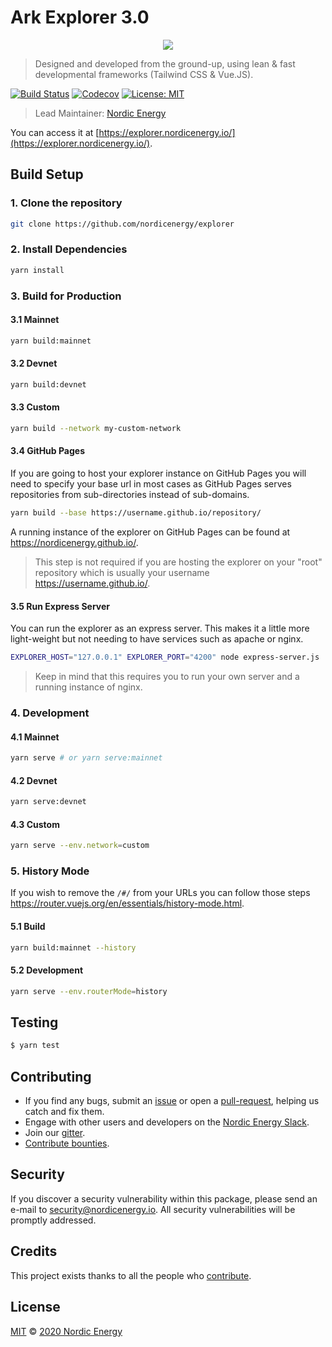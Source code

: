 # Ark Explorer 3.0

<p align="center">
    <img src="/NordicEnergyExplorer.png" />
</p>

> Designed and developed from the ground-up, using lean & fast developmental frameworks (Tailwind CSS & Vue.JS).

[![Build Status](https://badgen.now.sh/github/status/nordicenergy/Explorer/develop)](https://github.com/nordicenergy/explorer/actions?query=branch%3Adevelop)
[![Codecov](https://badgen.now.sh/codecov/c/github/nordicenergy/explorer)](https://codecov.io/gh/nordicenergy/explorer)
[![License: MIT](https://badgen.now.sh/badge/license/MIT/green)](https://opensource.org/licenses/MIT)

> Lead Maintainer: [Nordic Energy](https://github.com/nordicenergy)

You can access it at [https://explorer.nordicenergy.io/](https://explorer.nordicenergy.io/).

## Build Setup

### 1. Clone the repository

```bash
git clone https://github.com/nordicenergy/explorer
```

### 2. Install Dependencies

```bash
yarn install
```

### 3. Build for Production

#### 3.1 Mainnet

```bash
yarn build:mainnet
```

#### 3.2 Devnet

```bash
yarn build:devnet
```

#### 3.3 Custom

```bash
yarn build --network my-custom-network
```

#### 3.4 GitHub Pages

If you are going to host your explorer instance on GitHub Pages you will need to specify your base url in most cases as GitHub Pages serves repositories from sub-directories instead of sub-domains.

```bash
yarn build --base https://username.github.io/repository/
```

A running instance of the explorer on GitHub Pages can be found at https://nordicenergy.github.io/.

> This step is not required if you are hosting the explorer on your "root" repository which is usually your username https://username.github.io/.

#### 3.5 Run Express Server

You can run the explorer as an express server. This makes it a little more light-weight but not needing to have services such as apache or nginx.

```bash
EXPLORER_HOST="127.0.0.1" EXPLORER_PORT="4200" node express-server.js
```

> Keep in mind that this requires you to run your own server and a running instance of nginx.

### 4. Development

#### 4.1 Mainnet

```bash
yarn serve # or yarn serve:mainnet
```

#### 4.2 Devnet

```bash
yarn serve:devnet
```

#### 4.3 Custom

```bash
yarn serve --env.network=custom
```

### 5. History Mode

If you wish to remove the `/#/` from your URLs you can follow those steps https://router.vuejs.org/en/essentials/history-mode.html.

#### 5.1 Build

```bash
yarn build:mainnet --history
```

#### 5.2 Development

```bash
yarn serve --env.routerMode=history
```

## Testing

```bash
$ yarn test
```

## Contributing

- If you find any bugs, submit an [issue](../../issues) or open a [pull-request](../../pulls), helping us catch and fix them.
- Engage with other users and developers on the [Nordic Energy Slack](https://nordicenergy.io/slack/).
- Join our [gitter](https://gitter.im/nordicenergy-developers/Lobby).
- [Contribute bounties](https://github.com/nordicenergy/bounty-program).

## Security

If you discover a security vulnerability within this package, please send an e-mail to security@nordicenergy.io. All security vulnerabilities will be promptly addressed.

## Credits

This project exists thanks to all the people who [contribute](../../contributors).

## License

[MIT](LICENSE) © [2020 Nordic Energy](https://nordicenergy.io)
